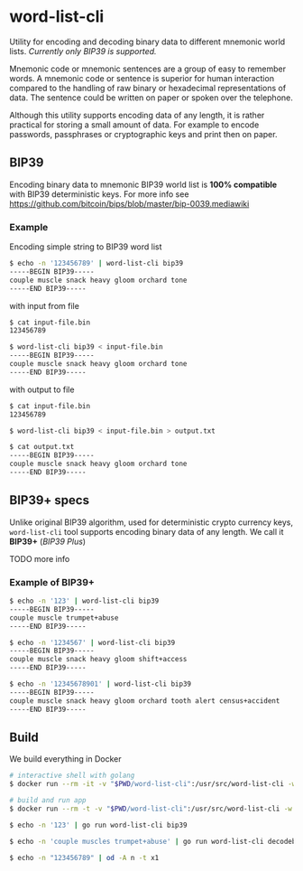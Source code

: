 # word-list-cli

Utility for encoding and decoding binary data to different mnemonic world lists. _Currently only BIP39 is supported._

Mnemonic code or mnemonic sentences are a group of easy to remember words. A mnemonic code or sentence is superior for human interaction compared to the handling of raw binary or hexadecimal representations of data. The sentence could be written on paper or spoken over the telephone.

Although this utility supports encoding data of any length, it is rather practical for storing a small amount of data. For example to encode passwords, passphrases or cryptographic keys and print then on paper.

## BIP39

Encoding binary data to mnemonic BIP39 world list is **100% compatible** with BIP39 deterministic keys. For more info see https://github.com/bitcoin/bips/blob/master/bip-0039.mediawiki

### Example

Encoding simple string to BIP39 word list

```sh
$ echo -n '123456789' | word-list-cli bip39
-----BEGIN BIP39-----
couple muscle snack heavy gloom orchard tone
-----END BIP39-----
```

with input from file

```sh
$ cat input-file.bin
123456789

$ word-list-cli bip39 < input-file.bin
-----BEGIN BIP39-----
couple muscle snack heavy gloom orchard tone
-----END BIP39-----
```

with output to file

```sh
$ cat input-file.bin
123456789

$ word-list-cli bip39 < input-file.bin > output.txt

$ cat output.txt
-----BEGIN BIP39-----
couple muscle snack heavy gloom orchard tone
-----END BIP39-----
```

## BIP39+ specs

Unlike original BIP39 algorithm, used for deterministic crypto currency keys, `word-list-cli` tool supports encoding binary data of any length. We call it **BIP39+** (_BIP39 Plus_)

TODO more info

### Example of BIP39+

```sh
$ echo -n '123' | word-list-cli bip39
-----BEGIN BIP39-----
couple muscle trumpet+abuse
-----END BIP39-----

$ echo -n '1234567' | word-list-cli bip39
-----BEGIN BIP39-----
couple muscle snack heavy gloom shift+access
-----END BIP39-----

$ echo -n '12345678901' | word-list-cli bip39
-----BEGIN BIP39-----
couple muscle snack heavy gloom orchard tooth alert census+accident
-----END BIP39-----
```

## Build

We build everything in Docker

```sh
# interactive shell with golang
$ docker run --rm -it -v "$PWD/word-list-cli":/usr/src/word-list-cli -w /usr/src/word-list-cli golang:latest

# build and run app
$ docker run --rm -t -v "$PWD/word-list-cli":/usr/src/word-list-cli -w /usr/src/word-list-cli golang:latest go run word-list-cli

$ echo -n '123' | go run word-list-cli bip39

$ echo -n 'couple muscles trumpet+abuse' | go run word-list-cli decodebip39 > out.bin

$ echo -n "123456789" | od -A n -t x1
```
